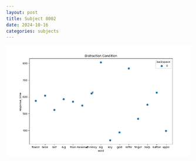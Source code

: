 ```yaml
---
layout: post
title: Subject 8002
date: 2024-10-16
categories: subjects
---
```


![](data/8002/run-15/8002_rt_acc_fuzzy_delay.png)
